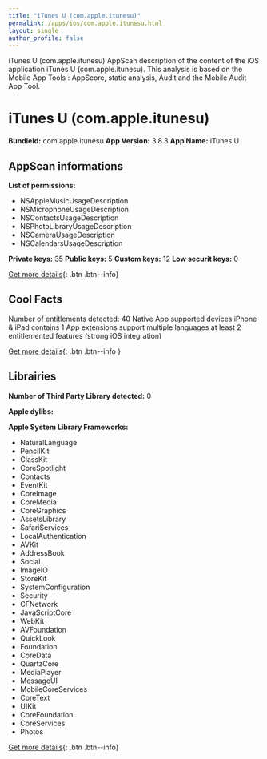 ```yaml
---
title: "iTunes U (com.apple.itunesu)"
permalink: /apps/ios/com.apple.itunesu.html
layout: single
author_profile: false
---
```

iTunes U (com.apple.itunesu) AppScan description of the content of the iOS application iTunes U (com.apple.itunesu). This analysis is based on the Mobile App Tools : AppScore, static analysis, Audit and the Mobile Audit App Tool.

# iTunes U (com.apple.itunesu)

**BundleId:** com.apple.itunesu
**App Version:** 3.8.3
**App Name:** iTunes U


## AppScan informations 

**List of permissions:** 
- NSAppleMusicUsageDescription
- NSMicrophoneUsageDescription
- NSContactsUsageDescription
- NSPhotoLibraryUsageDescription
- NSCameraUsageDescription
- NSCalendarsUsageDescription
  
  
**Private keys:** 35
**Public keys:** 5
**Custom keys:** 12
**Low securit keys:** 0
  
[Get more details](/pricing.html){: .btn .btn--info}

## Cool Facts

Number of entitlements detected: 40
Native App
supported devices iPhone & iPad
contains 1 App extensions
support multiple languages
at least 2 entitlemented features (strong iOS integration)
  
[Get more details](/pricing.html){: .btn .btn--info }

## Librairies 
**Number of Third Party Library detected:** 0


**Apple dylibs:**


**Apple System Library Frameworks:**
- NaturalLanguage
- PencilKit
- ClassKit
- CoreSpotlight
- Contacts
- EventKit
- CoreImage
- CoreMedia
- CoreGraphics
- AssetsLibrary
- SafariServices
- LocalAuthentication
- AVKit
- AddressBook
- Social
- ImageIO
- StoreKit
- SystemConfiguration
- Security
- CFNetwork
- JavaScriptCore
- WebKit
- AVFoundation
- QuickLook
- Foundation
- CoreData
- QuartzCore
- MediaPlayer
- MessageUI
- MobileCoreServices
- CoreText
- UIKit
- CoreFoundation
- CoreServices
- Photos


  
[Get more details](/pricing.html){: .btn .btn--info}

